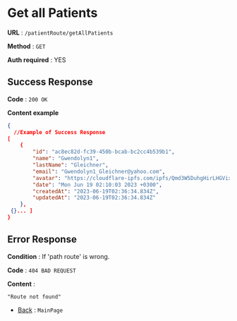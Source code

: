 # Get all Patients

**URL** : `/patientRoute/getAllPatients`

**Method** : `GET`

**Auth required** : YES

## Success Response

**Code** : `200 OK`

**Content example**

```json
{
  //Example of Success Response
[
    {
        "id": "ac8ec82d-fc39-450b-bcab-bc2cc4b539b1",
        "name": "Gwendolyn1",
        "lastName": "Gleichner",
        "email": "Gwendolyn1_Gleichner@yahoo.com",
        "avatar": "https://cloudflare-ipfs.com/ipfs/Qmd3W5DuhgHirLHGVixi6V76LhCkZUz6pnFt5AJBiyvHye/avatar/921.jpg",
        "date": "Mon Jun 19 02:10:03 2023 +0300",
        "createdAt": "2023-06-19T02:36:34.834Z",
        "updatedAt": "2023-06-19T02:36:34.834Z"
    },
 {}... ]
}
```

## Error Response

**Condition** : If 'path route' is wrong.

**Code** : `404 BAD REQUEST`

**Content** :

```String
"Route not found"
```

- [Back](../../README.md) : `MainPage`
